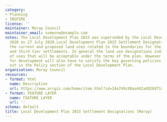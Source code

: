 ```yaml
---
category:
- Planning
- INSPIRE
license: ''
maintainer: Moray Council
maintainer_email: someone@example.com
notes: The Local Development Plan 2015 was superseded by the Local Development Plan
  2020 on 27 July 2020.Local Development Plan 2015 Settlement Designations set out
  the current and proposed land uses related to the boundaries for the primary, secondary
  and third tier settlements. In general the land use designations indicate the types
  of uses that will be acceptable under the terms of the plan. However any proposal
  for development will also have to satisfy the key governing policies that are set
  out in the Policy section of the Local Development Plan.
organization: Moray Council
resources:
- format: html
  name: Description
  url: https://www.arcgis.com/home/item.html?id=24a749c00aa442ad928d71a22d5c4261
- format: FEATURE LAYER
  name: FEATURE LAYER
  url: ''
schema: default
title: Local Development Plan 2015 Settlement Designations (Moray)
---
```

